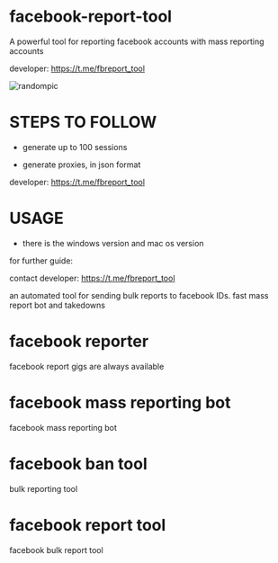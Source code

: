 # facebook-report-tool
A powerful tool for reporting facebook accounts with mass reporting accounts

developer:  https://t.me/fbreport_tool

![randompic](https://github.com/user-attachments/assets/a67ab1db-8810-4ccf-ac04-6739b37c6a97)

# STEPS TO FOLLOW
- generate up to 100 sessions

- generate proxies, in json format

developer:  https://t.me/fbreport_tool

# USAGE
- there is the windows version and mac os version

for further guide:

contact developer:  https://t.me/fbreport_tool

an automated tool for sending bulk reports to facebook IDs. fast mass report bot and takedowns

# facebook reporter
facebook report gigs are always available
# facebook mass reporting bot
facebook mass reporting bot
# facebook ban tool
bulk reporting tool
# facebook report tool
facebook bulk report tool
